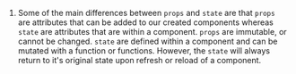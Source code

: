 1. Some of the main differences between `props` and `state` are that `props` are attributes that can be added to our created components whereas `state` are attributes that are within a component. `props` are immutable, or cannot be changed. `state` are defined within a component and can be mutated with a function or functions. However, the `state` will always return to it's original state upon refresh or reload of a component.